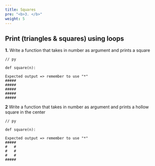 ```yaml
---
title: Squares
pre: "<b>3. </b>"
weight: 5
---
```


## Print (triangles & squares) using loops

**1.**
Write a function that takes in number as argument and prints a square
```
// py

def square(n):  

Expected output => remember to use "*" 
#####
#####
#####
#####
#####
```

**2**
Write a function that takes in number as argument and prints a hollow square in the center
```
// py

def square(n):  

Expected output => remember to use "*" 
#####
#   #
#   #
#   #
#####
```